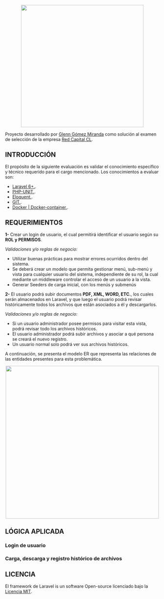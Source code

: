 <p align="center"><a href="https://redcapital.cl" target="_blank"><img src="https://www.paymentmedia.com/gallery/59b6ecdbce3a4red_capita_dfgfgf_623.jpg" width="400"></a></p>

Proyecto desarrollado por [Glenn Gómez Miranda](https://github.com/Glennsho/) como solución al examen de selección de la empresa [Red Capital CL](https://redcapital.cl).

## INTRODUCCIÓN

El propósito de la siguiente evaluación es validar el conocimiento específico y técnico
requerido para el cargo mencionado. Los conocimientos a evaluar son:    

- [Laravel 6+.](https://laravel.com).
- [PHP-UNIT.](https://www.php.net).
- [Eloquent.](https://laravel.com/docs/8.x/eloquent).
- [GIT.](https://github.com).
- [Docker | Docker-container.](https://www.docker.com).

## REQUERIMIENTOS

**1-** Crear un login de usuario, el cual permitirá identificar el usuario según su **ROL y PERMISOS**.

*Validaciones y/o reglas de negocio:*
- Utilizar buenas prácticas para mostrar errores ocurridos dentro del sistema.
- Se deberá crear un modelo que permita gestionar menú, sub-menú y vista para cualquier usuario del sistema, independiente de su rol, la cual mediante un middleware controlar el acceso de un usuario a la vista.
- Generar Seeders de carga inicial, con los menús y submenús

**2-** El usuario podrá subir documentos **PDF, XML, WORD, ETC.**, los cuales serán almacenados en Laravel, y que luego el usuario podrá revisar históricamente todos los archivos que están asociados a él y descargarlos.

*Validaciones y/o reglas de negocio:*
- Si un usuario administrador posee permisos para visitar esta vista, podrá revisar todo los archivos históricos.
- El usuario administrador podrá subir archivos y asociar a qué persona se creará el nuevo registro.
- Un usuario normal solo podrá ver sus archivos históricos.

A continuación, se presenta el modelo ER que representa las relaciones de las entidades presentes para esta problemática.
<p align="center"><a target="_blank"><img src="resources\readme\Diagrama ER - Examen Red Capital.png" width="500"></a></p>

## LÓGICA APLICADA

### Login de usuario



### Carga, descarga y registro histórico de archivos



## LICENCIA

El framework de Laravel is un software Open-source licenciado bajo la [Licencia MIT](https://opensource.org/licenses/MIT).
